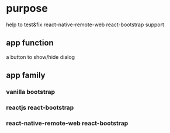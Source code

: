 # purpose 

help to test&fix react-native-remote-web react-bootstrap support

## app function

a button to show/hide dialog

## app family

### vanilla bootstrap

### reactjs react-bootstrap

### react-native-remote-web react-bootstrap

